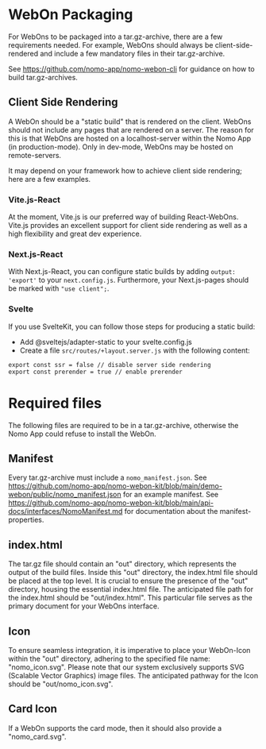 # WebOn Packaging

For WebOns to be packaged into a tar.gz-archive, there are a few requirements needed.
For example, WebOns should always be client-side-rendered and include a few mandatory files in their tar.gz-archive.

See https://github.com/nomo-app/nomo-webon-cli for guidance on how to build tar.gz-archives.

## Client Side Rendering

A WebOn should be a "static build" that is rendered on the client.
WebOns should not include any pages that are rendered on a server.
The reason for this is that WebOns are hosted on a localhost-server within the Nomo App (in production-mode).
Only in dev-mode, WebOns may be hosted on remote-servers.

It may depend on your framework how to achieve client side rendering; here are a few examples.

### Vite.js-React

At the moment, Vite.js is our preferred way of building React-WebOns.
Vite.js provides an excellent support for client side rendering as well as a high flexibility and great dev experience.

### Next.js-React

With Next.js-React, you can configure static builds by adding `output: 'export'` to your `next.config.js`.
Furthermore, your Next.js-pages should be marked with `"use client";`.

### Svelte

If you use SvelteKit, you can follow those steps for producing a static build:

- Add @sveltejs/adapter-static to your svelte.config.js
- Create a file `src/routes/+layout.server.js` with the following content:

```
export const ssr = false // disable server side rendering
export const prerender = true // enable prerender
```

# Required files

The following files are required to be in a tar.gz-archive, otherwise the Nomo App could refuse to install the WebOn.

## Manifest

Every tar.gz-archive must include a `nomo_manifest.json`.
See https://github.com/nomo-app/nomo-webon-kit/blob/main/demo-webon/public/nomo_manifest.json for an example manifest.
See https://github.com/nomo-app/nomo-webon-kit/blob/main/api-docs/interfaces/NomoManifest.md for documentation about the manifest-properties.

## index.html

The tar.gz file should contain an "out" directory, which represents the output of the build files. Inside this "out" directory, the index.html file should be placed at the top level. It is crucial to ensure the presence of the "out" directory, housing the essential index.html file. The anticipated file path for the index.html should be "out/index.html". This particular file serves as the primary document for your WebOns interface.

## Icon

To ensure seamless integration, it is imperative to place your WebOn-Icon within the "out" directory, adhering to the specified file name: "nomo_icon.svg". Please note that our system exclusively supports SVG (Scalable Vector Graphics) image files. The anticipated pathway for the Icon should be "out/nomo_icon.svg".

## Card Icon

If a WebOn supports the card mode, then it should also provide a "nomo_card.svg".


